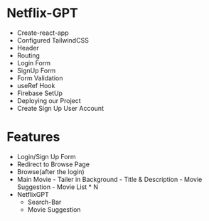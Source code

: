 # Netflix-GPT

- Create-react-app
- Configured TailwindCSS
- Header
- Routing
- Login Form
- SignUp Form
- Form Validation
- useRef Hook
- Firebase SetUp
- Deploying our Project
- Create Sign Up User Account
 
# Features
  - Login/Sign Up Form
  - Redirect to Browse Page
  - Browse(after the login)
  - Main Movie 
        - Tailer in Background
        - Title & Description
        - Movie Suggestion
            - Movie List * N
  - NetflixGPT
    - Search-Bar
    - Movie Suggestion       
            
